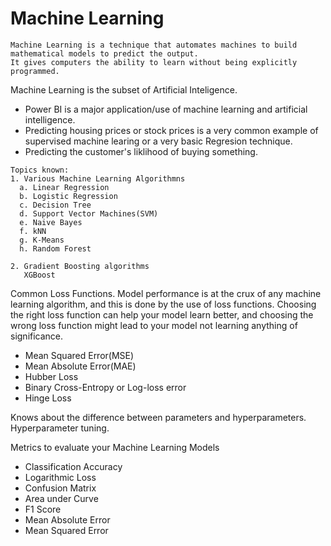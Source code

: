 # Machine Learning
```
Machine Learning is a technique that automates machines to build mathematical models to predict the output.
It gives computers the ability to learn without being explicitly programmed.
```
Machine Learning is the subset of Artificial Inteligence.<br>
* Power BI is a major application/use of machine learning and artificial intelligence.<br>
* Predicting housing prices or stock prices is a very common example of supervised machine learing or a very basic Regresion technique.
* Predicting the customer's liklihood of buying something.
```
Topics known:
1. Various Machine Learning Algorithmns
  a. Linear Regression
  b. Logistic Regression
  c. Decision Tree
  d. Support Vector Machines(SVM)
  e. Naive Bayes
  f. kNN  
  g. K-Means  
  h. Random Forest
  
2. Gradient Boosting algorithms
   XGBoost
```
Common Loss Functions.
Model performance is at the crux of any machine learning algorithm, and this is done by the use of loss functions.
Choosing the right loss function can help your model learn better, and 
choosing the wrong loss function might lead to your model not learning anything of significance.
* Mean Squared Error(MSE)
* Mean Absolute Error(MAE)
* Hubber Loss
* Binary Cross-Entropy or Log-loss error
* Hinge Loss

Knows about the difference between parameters and hyperparameters.<br>
Hyperparameter tuning.

Metrics to evaluate your Machine Learning Models
* Classification Accuracy
* Logarithmic Loss
* Confusion Matrix
* Area under Curve
* F1 Score
* Mean Absolute Error
* Mean Squared Error

